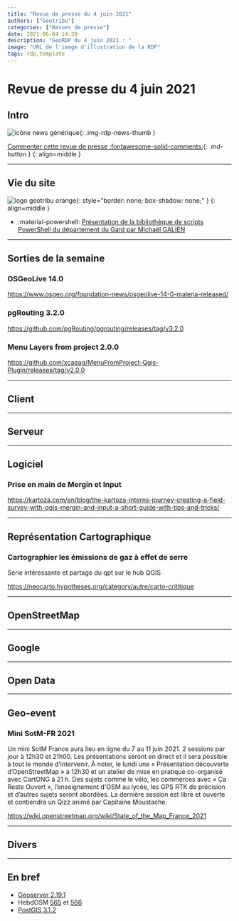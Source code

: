 ```yaml
---
title: "Revue de presse du 4 juin 2021"
authors: ["Geotribu"]
categories: ["Revues de presse"]
date: 2021-06-04 14:20
description: "GeoRDP du 4 juin 2021 : "
image: "URL de l'image d'illustration de la RDP"
tags: rdp,template
---
```


# Revue de presse du 4 juin 2021

## Intro

![icône news générique](https://cdn.geotribu.fr/img/internal/icons-rdp-news/news.png "News"){: .img-rdp-news-thumb }

[Commenter cette revue de presse :fontawesome-solid-comments:](#__comments){: .md-button }
{: align=middle }

----

## Vie du site

![logo geotribu orange](https://cdn.geotribu.fr/img/internal/charte/geotribu_logo_rectangle_384x80.png "logo geotribu orange"){: style="border: none; box-shadow: none;" }
{: align=middle }

- :material-powershell: [Présentation de la bibliothèque de scripts PowerShell du département du Gard par Michaël GALIEN](/articles/2021/2021-05-25_biblio_powershell_si3p0/#michael-galien)

----

## Sorties de la semaine

### OSGeoLive 14.0

<https://www.osgeo.org/foundation-news/osgeolive-14-0-malena-released/>

### pgRouting 3.2.0

<https://github.com/pgRouting/pgrouting/releases/tag/v3.2.0>

### Menu Layers from project 2.0.0

<https://github.com/xcaeag/MenuFromProject-Qgis-Plugin/releases/tag/v2.0.0>

----

## Client

----

## Serveur

----

## Logiciel

### Prise en main de Mergin et Input

<https://kartoza.com/en/blog/the-kartoza-interns-journey-creating-a-field-survey-with-qgis-mergin-and-input-a-short-guide-with-tips-and-tricks/>

----

## Représentation Cartographique

### Cartographier les émissions de gaz à effet de serre

Série intéressante et partage du qpt sur le hub QGIS

<https://neocarto.hypotheses.org/category/autre/carto-crititique>

----

## OpenStreetMap

----

## Google

----

## Open Data

----

## Geo-event

### Mini SotM-FR 2021

Un mini SotM France aura lieu en ligne du 7 au 11 juin 2021. 2 sessions par jour à 12h30 et 21h00. Les présentations seront en direct et il sera possible à tout le monde d’intervenir. À noter, le lundi une « Présentation découverte d’OpenStreetMap » à 12h30 et un atelier de mise en pratique co-organisé avec CartONG à 21 h. Des sujets comme le vélo, les commerces avec « Ça Reste Ouvert », l’enseignement d'OSM au lycée, les GPS RTK de précision et d’autres sujets seront abordées. La dernière session est libre et ouverte et contiendra un Qizz animé par Capitaine Moustache.

<https://wiki.openstreetmap.org/wiki/State_of_the_Map_France_2021>

----

## Divers

----

## En bref

- [Geoserver 2.19.1](http://geoserver.org/announcements/2021/05/24/geoserver-2-19-1-released.html)
- HebdOSM [565](https://weeklyosm.eu/fr/archives/14570) et [566](https://weeklyosm.eu/fr/archives/)
- [PostGIS 3.1.2](http://postgis.net/2021/05/21/postgis-3.1.2/)
